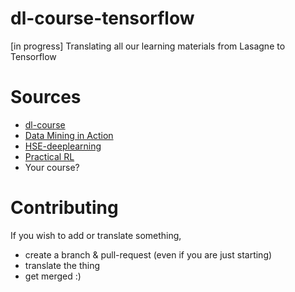 # dl-course-tensorflow
[in progress] Translating all our learning materials from Lasagne to Tensorflow

# Sources
* [dl-course](https://github.com/ddtm/dl-course)
* [Data Mining in Action](https://github.com/vkantor/MIPT_Data_Mining_In_Action_2016/tree/master/trends)
* [HSE-deeplearning](https://github.com/yandexdataschool/HSE_deeplearning)
* [Practical RL](https://github.com/yandexdataschool/Practical_RL)
* Your course?

# Contributing
If you wish to add or translate something,
- create a branch & pull-request (even if you are just starting)
- translate the thing
- get merged :)

